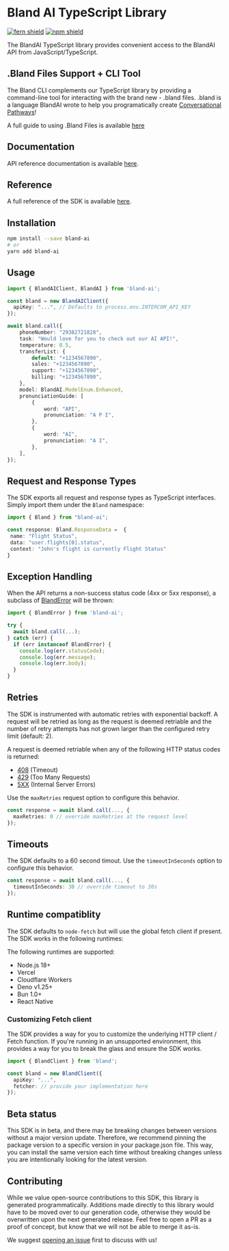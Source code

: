 # Bland AI TypeScript Library

[![fern shield](https://img.shields.io/badge/%F0%9F%8C%BF-SDK%20generated%20by%20Fern-brightgreen)](https://buildwithfern.com/)
[![npm shield](https://img.shields.io/npm/v/bland-ai)](https://www.npmjs.com/package/bland-ai)

The BlandAI TypeScript library provides convenient access to the BlandAI API from JavaScript/TypeScript.

## .Bland Files Support + CLI Tool

The Bland CLI complements our TypeScript library by providing a command-line tool for interacting with the brand new - .bland files. .bland is a language BlandAI wrote to help you programatically create [Conversational Pathways](https://docs.bland.ai/tutorials/pathways)!

A full guide to using .Bland Files is available [here](./dot-bland.md)


## Documentation

API reference documentation is available [here](https://bland.docs.buildwithfern.com/api-v1/call).

## Reference

A full reference of the SDK is available [here](./reference.md).

## Installation

```bash
npm install --save bland-ai
# or
yarn add bland-ai
```

## Usage

```typescript
import { BlandAIClient, BlandAI } from 'bland-ai';

const bland = new BlandAIClient({
  apiKey: "...", // Defaults to process.env.INTERCOM_API_KEY
});

await bland.call({
    phoneNumber: "29382721828",
    task: "Would love for you to check out our AI API!",
    temperature: 0.5,
    transferList: {
        default: "+1234567890",
        sales: "+1234567890",
        support: "+1234567890",
        billing: "+1234567890",
    },
    model: BlandAI.ModelEnum.Enhanced,
    pronunciationGuide: [
        {
            word: "API",
            pronunciation: "A P I",
        },
        {
            word: "AI",
            pronunciation: "A I",
        },
    ],
});
```

## Request and Response Types

The SDK exports all request and response types as TypeScript interfaces. Simply 
import them under the `Bland` namespace: 

```ts
import { Bland } from "bland-ai"; 

const response: Bland.ResponseData =  {
 name: "Flight Status",
 data: "user.flights[0].status",
 context: "John's flight is currently Flight Status"
}
```

## Exception Handling

When the API returns a non-success status code (4xx or 5xx response), 
a subclass of [BlandError](./src/errors/BlandError.ts) will be thrown:

```ts
import { BlandError } from 'bland-ai';

try {
  await bland.call(...);
} catch (err) {
  if (err instanceof BlandError) {
    console.log(err.statusCode); 
    console.log(err.message);
    console.log(err.body); 
  }
}
```

## Retries

The SDK is instrumented with automatic retries with exponential backoff. A request will be
retried as long as the request is deemed retriable and the number of retry attempts has not grown larger
than the configured retry limit (default: 2).

A request is deemed retriable when any of the following HTTP status codes is returned:

- [408](https://developer.mozilla.org/en-US/docs/Web/HTTP/Status/408) (Timeout)
- [429](https://developer.mozilla.org/en-US/docs/Web/HTTP/Status/429) (Too Many Requests)
- [5XX](https://developer.mozilla.org/en-US/docs/Web/HTTP/Status/500) (Internal Server Errors)
  
Use the `maxRetries` request option to configure this behavior. 

```ts
const response = await bland.call(..., {
  maxRetries: 0 // override maxRetries at the request level
});
```

## Timeouts

The SDK defaults to a 60 second timout. Use the `timeoutInSeconds` option to 
configure this behavior. 

```ts
const response = await bland.call(..., {
  timeoutInSeconds: 30 // override timeout to 30s
});
```

## Runtime compatiblity

The SDK defaults to `node-fetch` but will use the global fetch client if present. The SDK 
works in the following runtimes: 

The following runtimes are supported:

- Node.js 18+ 
- Vercel 
- Cloudflare Workers
- Deno v1.25+
- Bun 1.0+
- React Native

### Customizing Fetch client

The SDK provides a way for you to customize the underlying HTTP client / Fetch function. If you're 
running in an unsupported environment, this provides a way for you to break the glass and 
ensure the SDK works. 

```ts
import { BlandClient } from 'bland';

const bland = new BlandClient({
  apiKey: "...",
  fetcher: // provide your implementation here
});
```

## Beta status

This SDK is in beta, and there may be breaking changes between versions without a major version update. 
Therefore, we recommend pinning the package version to a specific version in your package.json file. 
This way, you can install the same version each time without breaking changes unless you are 
intentionally looking for the latest version.

## Contributing

While we value open-source contributions to this SDK, this library is generated programmatically. 
Additions made directly to this library would have to be moved over to our generation code, 
otherwise they would be overwritten upon the next generated release. Feel free to open a 
PR as a proof of concept, but know that we will not be able to merge it as-is. 

We suggest [opening an issue](https://github.com/CINTELLILABS/bland-ai-typescript/issues) first to discuss with us!
